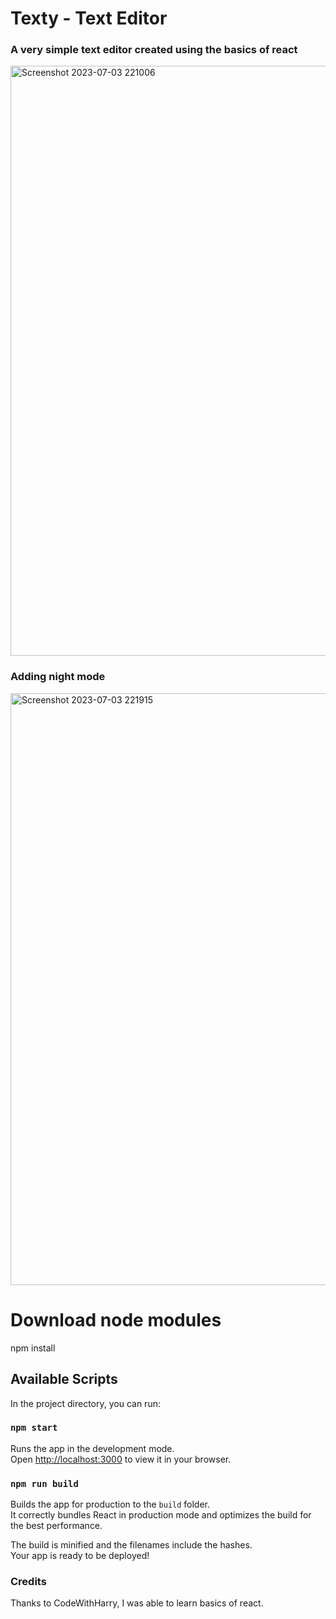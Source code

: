 <h1>Texty - Text Editor</h1>
<h3> A very simple text editor created using the basics of react</h3>

<img width="944" alt="Screenshot 2023-07-03 221006" src="https://github.com/Selina-Varshney/Texty/assets/99686864/acbf59a0-32bc-4b71-b3ac-235689674407">

<h3> Adding night mode</h3>
<img width="947" alt="Screenshot 2023-07-03 221915" src="https://github.com/Selina-Varshney/Texty/assets/99686864/2a883b0f-a788-4bdd-b045-f256392cdf00">

# Download node modules
npm install

## Available Scripts

In the project directory, you can run:

### `npm start`

Runs the app in the development mode.\
Open [http://localhost:3000](http://localhost:3000) to view it in your browser.

### `npm run build`

Builds the app for production to the `build` folder.\
It correctly bundles React in production mode and optimizes the build for the best performance.

The build is minified and the filenames include the hashes.\
Your app is ready to be deployed!

### Credits
Thanks to CodeWithHarry, I was able to learn basics of react.



